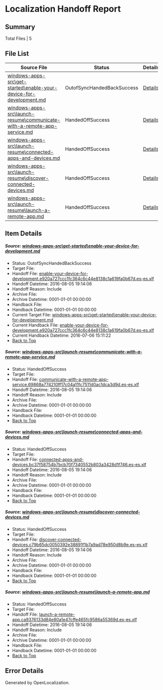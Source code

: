 # <a name='report-top'></a> Localization Handoff Report

## Summary
 Total Files | 5

## File List
 Source File | Status | Details 
 ----------- | ------ | ------- 
 [windows-apps-src\get-started\enable-your-device-for-development.md](https://github.com/Microsoft/windows-apps/blob/d923922ded8f6f2be24febd93c8cceffda5c4f0f/windows-apps-src/get-started/enable-your-device-for-development.md) | OutofSyncHandedBackSuccess | [Details](#d6bf9cbf19be9447b6d5293c4768e0e833a061503551)
 [windows-apps-src\launch-resume\communicate-with-a-remote-app-service.md](https://github.com/Microsoft/windows-apps/blob/8455b96822e9a984721dab0878bf198bf4389044/windows-apps-src/launch-resume/communicate-with-a-remote-app-service.md) | HandedOffSuccess | [Details](#55acc9b9cb3954c2599b555c13d0d77302b6aecc4361)
 [windows-apps-src\launch-resume\connected-apps-and-devices.md](https://github.com/Microsoft/windows-apps/blob/8455b96822e9a984721dab0878bf198bf4389044/windows-apps-src/launch-resume/connected-apps-and-devices.md) | HandedOffSuccess | [Details](#9574acac85dcbac80fe852d4ef3f141717c52cf74362)
 [windows-apps-src\launch-resume\discover-connected-devices.md](https://github.com/Microsoft/windows-apps/blob/8455b96822e9a984721dab0878bf198bf4389044/windows-apps-src/launch-resume/discover-connected-devices.md) | HandedOffSuccess | [Details](#cfec9418cf47748705ffc60f1660e068a2aa1a924370)
 [windows-apps-src\launch-resume\launch-a-remote-app.md](https://github.com/Microsoft/windows-apps/blob/8455b96822e9a984721dab0878bf198bf4389044/windows-apps-src/launch-resume/launch-a-remote-app.md) | HandedOffSuccess | [Details](#65bc5b8022a8e5dab4f606a2cb3f09e58ab680ef4394)

## Item Details
##### <a name='d6bf9cbf19be9447b6d5293c4768e0e833a061503551'></a> Source: [windows-apps-src\get-started\enable-your-device-for-development.md](https://github.com/Microsoft/windows-apps/blob/d923922ded8f6f2be24febd93c8cceffda5c4f0f/windows-apps-src/get-started/enable-your-device-for-development.md)
* Status: OutofSyncHandedBackSuccess
* Target File: 
* Handoff File: [enable-your-device-for-development.e920a727ccc1fc364c6c44e8138c1a619fa0b67d.es-es.xlf](https://github.com/Microsoft/WDG.handoff/blob/b9fb3604c3ed7c502463d284362e6f71d027242b/ol-handoff/Microsoft/windows-apps.es-es/master/enable-your-device-for-development.e920a727ccc1fc364c6c44e8138c1a619fa0b67d.es-es.xlf)
* Handoff Datetime: 2016-08-05 19:14:06
* Handoff Reason: Include
* Archive File: 
* Archive Datetime: 0001-01-01 00:00:00
* Handback File: 
* Handback Datetime: 0001-01-01 00:00:00
* Current Target File: [windows-apps-src\get-started\enable-your-device-for-development.md](https://github.com/Microsoft/windows-apps.es-es/blob/e53f454bc4c461b2434c3387589e28a597068263/windows-apps-src/get-started/enable-your-device-for-development.md)
* Current Handback File: [enable-your-device-for-development.e920a727ccc1fc364c6c44e8138c1a619fa0b67d.es-es.xlf](https://github.com/Microsoft/WDG.handback/blob/45ea58b222954eb601000ff83302f042237b5a2e/ol-handback/Microsoft/windows-apps.es-es/master/enable-your-device-for-development.e920a727ccc1fc364c6c44e8138c1a619fa0b67d.es-es.xlf)
* Current Handback Datetime: 2016-07-06 15:11:22
* [Back to Top](#report-top)

##### <a name='55acc9b9cb3954c2599b555c13d0d77302b6aecc4361'></a> Source: [windows-apps-src\launch-resume\communicate-with-a-remote-app-service.md](https://github.com/Microsoft/windows-apps/blob/8455b96822e9a984721dab0878bf198bf4389044/windows-apps-src/launch-resume/communicate-with-a-remote-app-service.md)
* Status: HandedOffSuccess
* Target File: 
* Handoff File: [communicate-with-a-remote-app-service.69868a774210ff17c04a11fc7511d0ac1dca3d9d.es-es.xlf](https://github.com/Microsoft/WDG.handoff/blob/b9fb3604c3ed7c502463d284362e6f71d027242b/ol-handoff/Microsoft/windows-apps.es-es/master/communicate-with-a-remote-app-service.69868a774210ff17c04a11fc7511d0ac1dca3d9d.es-es.xlf)
* Handoff Datetime: 2016-08-05 19:14:06
* Handoff Reason: Include
* Archive File: 
* Archive Datetime: 0001-01-01 00:00:00
* Handback File: 
* Handback Datetime: 0001-01-01 00:00:00
* [Back to Top](#report-top)

##### <a name='9574acac85dcbac80fe852d4ef3f141717c52cf74362'></a> Source: [windows-apps-src\launch-resume\connected-apps-and-devices.md](https://github.com/Microsoft/windows-apps/blob/8455b96822e9a984721dab0878bf198bf4389044/windows-apps-src/launch-resume/connected-apps-and-devices.md)
* Status: HandedOffSuccess
* Target File: 
* Handoff File: [connected-apps-and-devices.bc37f58754b7bcb70f7340552b803a3428d1f746.es-es.xlf](https://github.com/Microsoft/WDG.handoff/blob/b9fb3604c3ed7c502463d284362e6f71d027242b/ol-handoff/Microsoft/windows-apps.es-es/master/connected-apps-and-devices.bc37f58754b7bcb70f7340552b803a3428d1f746.es-es.xlf)
* Handoff Datetime: 2016-08-05 19:14:06
* Handoff Reason: Include
* Archive File: 
* Archive Datetime: 0001-01-01 00:00:00
* Handback File: 
* Handback Datetime: 0001-01-01 00:00:00
* [Back to Top](#report-top)

##### <a name='cfec9418cf47748705ffc60f1660e068a2aa1a924370'></a> Source: [windows-apps-src\launch-resume\discover-connected-devices.md](https://github.com/Microsoft/windows-apps/blob/8455b96822e9a984721dab0878bf198bf4389044/windows-apps-src/launch-resume/discover-connected-devices.md)
* Status: HandedOffSuccess
* Target File: 
* Handoff File: [discover-connected-devices.c79b65dc0050392e38891f1b7a9ad78e950d8b9e.es-es.xlf](https://github.com/Microsoft/WDG.handoff/blob/b9fb3604c3ed7c502463d284362e6f71d027242b/ol-handoff/Microsoft/windows-apps.es-es/master/discover-connected-devices.c79b65dc0050392e38891f1b7a9ad78e950d8b9e.es-es.xlf)
* Handoff Datetime: 2016-08-05 19:14:06
* Handoff Reason: Include
* Archive File: 
* Archive Datetime: 0001-01-01 00:00:00
* Handback File: 
* Handback Datetime: 0001-01-01 00:00:00
* [Back to Top](#report-top)

##### <a name='65bc5b8022a8e5dab4f606a2cb3f09e58ab680ef4394'></a> Source: [windows-apps-src\launch-resume\launch-a-remote-app.md](https://github.com/Microsoft/windows-apps/blob/8455b96822e9a984721dab0878bf198bf4389044/windows-apps-src/launch-resume/launch-a-remote-app.md)
* Status: HandedOffSuccess
* Target File: 
* Handoff File: [launch-a-remote-app.ca9376133d84e80a1e47cffe465fc9586a55369d.es-es.xlf](https://github.com/Microsoft/WDG.handoff/blob/b9fb3604c3ed7c502463d284362e6f71d027242b/ol-handoff/Microsoft/windows-apps.es-es/master/launch-a-remote-app.ca9376133d84e80a1e47cffe465fc9586a55369d.es-es.xlf)
* Handoff Datetime: 2016-08-05 19:14:06
* Handoff Reason: Include
* Archive File: 
* Archive Datetime: 0001-01-01 00:00:00
* Handback File: 
* Handback Datetime: 0001-01-01 00:00:00
* [Back to Top](#report-top)


## Error Details

Generated by OpenLocalization.
